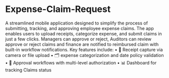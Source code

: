 # Expense-Claim-Request

A streamlined mobile application designed to simplify the process of submitting, tracking, and approving employee expense claims. The app enables users to upload receipts, categorize expense, and submit claims in just a few clicks. Managers can approve or reject, Auditors can review approve or reject claims and finance are notified to reimbursed claim with built-in workflow notifications.
Key features include:
•	📸 Receipt capture via camera or file upload
•	🗂️ expense categorization and date policy validation
•	🔄 Approval workflows with multi-level authorization
•	📊 Dashboard for tracking Claims status
